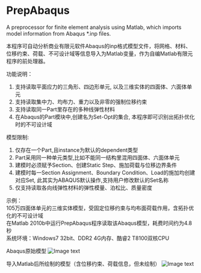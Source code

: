 # PrepAbaqus
A preprocessor for finite element analysis using Matlab, which imports model information from Abaqus *.inp files.

本程序可自动分析商业有限元软件Abaqus的inp格式模型文件，将网格、材料、位移约束、荷载、不可设计域等信息导入为Matlab变量，作为自编Matlab有限元程序的前处理器。

功能说明：
1. 支持读取平面应力的三角形、四边形单元, 以及三维实体的四面体、六面体单元
2. 支持读取集中力、均布力、重力以及非零的强制位移约束
3. 支持读取同一Part里存在的多种线弹性材料
4. 在Abaqus的Part模块中,创建名为Set-Opt的集合, 本程序即可识别出拓扑优化时的不可设计域

模型限制:
1. 仅存在一个Part,且instance为默认的dependent类型
2. Part采用同一种单元类型,比如不能同一结构里混用四面体、六面体单元
3. 建模时必须赋予Section、创建Static Step、施加荷载与位移边界条件
4. 建模时每一Section Assignment、Boundary Condition、Load的施加均创建对应Set, 此其实为ABAQUS默认操作,支持用户修改默认的Set名称
5. 仅支持读取各向线弹性材料的弹性模量、泊松比、质量密度

示例：</br>
105万四面体单元的三维实体模型，受固定位移约束与均布面荷载作用，含拓扑优化的不可设计域</br>
在Matlab 2010b中运行PrepAbaqus程序读取该Abaqus模型，耗费时间约为4.8秒</br>
系统环境：Windows7 32bit、DDR2 4G内存、酷睿2 T8100双核CPU</br>

Abaqus原始模型
![Image text](https://raw.githubusercontent.com/appreciator/PrepAbaqus/master/Examples/Example01_Abaqus.png)


导入Matlab后所绘制的模型（含位移约束、荷载信息，但未绘制）
![Image text](https://raw.githubusercontent.com/appreciator/PrepAbaqus/master/Examples/Example01_Matlab.png)
